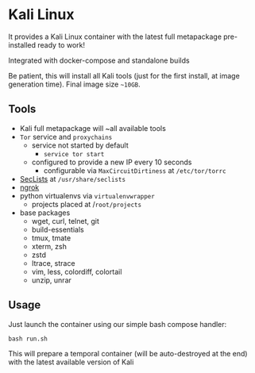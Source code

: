 # Kali Linux

It provides a Kali Linux container with the latest full metapackage pre-installed ready to work!

Integrated with docker-compose and standalone builds

Be patient, this will install all Kali tools (just for the first install, at image generation time). Final image size `~10GB`.

## Tools

- Kali full metapackage will ~all available tools
- `Tor` service and `proxychains`
  - service not started by default
    - `service tor start`
  - configured to provide a new IP every 10 seconds
    - configurable via `MaxCircuitDirtiness` at `/etc/tor/torrc`
- [SecLists](https://github.com/danielmiessler/SecLists) at `/usr/share/seclists`
- [ngrok](http://ngrok.com)
- python virtualenvs via `virtualenvwrapper`
  - projects placed at /`root/projects`
- base packages
  - wget, curl, telnet, git
  - build-essentials
  - tmux, tmate
  - xterm, zsh
  - zstd
  - ltrace, strace
  - vim, less, colordiff, colortail
  - unzip, unrar
  
## Usage

Just launch the container using our simple bash compose handler:

```
bash run.sh
```

This will prepare a temporal container (will be auto-destroyed at the end) with the latest available version of Kali

